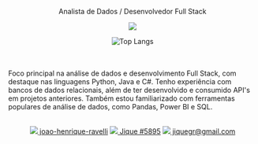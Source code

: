 <p align="center"> Analista de Dados / Desenvolvedor Full Stack</p>

<p align="center">
  <a href="https://skillicons.dev">
    <img src="https://skillicons.dev/icons?i=py,java,c,django,opencv,html,css,dotnet,mysql" />
  </a>
</p>

<div align="center">
    <img src="https://github-readme-stats.vercel.app/api/top-langs/?username=JiqueGR&layout=compact" alt="Top Langs">
</div>

<br><br>
Foco principal na análise de dados e desenvolvimento Full Stack, com destaque nas linguagens Python, Java e C#. Tenho experiência com bancos de dados relacionais, além de ter desenvolvido e consumido API's em projetos anteriores. Também estou familiarizado com ferramentas populares de análise de dados, como Pandas, Power BI e SQL. <br><br>


<div style="text-align: center;">
    <a href="https://www.linkedin.com/in/joao-henrique-ravelli/" style="display: inline-block; text-align: left;">
        <img src="https://skillicons.dev/icons?i=linkedin" /> joao-henrique-ravelli
    </a>
    <a href="URL_DO_SEU_SERVIDOR_DISCORD" style="display: inline-block;">
        <img src="https://skillicons.dev/icons?i=discord" /> Jique #5895
    </a>
    <a href="mailto:jiquegr@gmail.com" style="display: inline-block; text-align: right;">
        <img src="https://skillicons.dev/icons?i=gmail" /> jiquegr@gmail.com
    </a>
</div>




